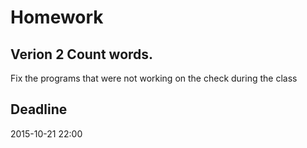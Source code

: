 # Homework

## Verion 2 Count words.

Fix the programs that were not working on the check during the class

## Deadline
2015-10-21 22:00
